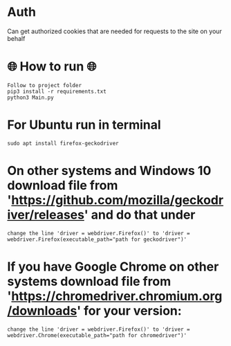 # Auth
Can get authorized cookies that are needed for requests to the site on your behalf

# 🌐 How to run 🌐 #
```
Follow to project folder
pip3 install -r requirements.txt
python3 Main.py
```

# For Ubuntu run in terminal
```
sudo apt install firefox-geckodriver
```

# On other systems and Windows 10 download file from 'https://github.com/mozilla/geckodriver/releases' and do that under
```
change the line 'driver = webdriver.Firefox()' to 'driver = webdriver.Firefox(executable_path="path for geckodriver")'
```
# If you have Google Chrome on other systems download file from 'https://chromedriver.chromium.org/downloads' for your version:
```
change the line 'driver = webdriver.Firefox()' to 'driver = webdriver.Chrome(executable_path="path for chromedriver")'
```
